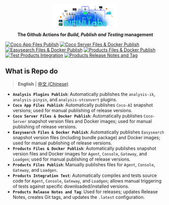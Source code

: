<p align="center">
<a href="https://infinilabs.com/"><img src="docs/images/infinilabs.svg" alt="banner" width="200px"></a>
</p>

<p align="center">
<b>The Github Actions for <i>Build, Publish and Testing</i> management</b>
</p>

[![Coco App Files Publish](https://github.com/infinilabs/ci/actions/workflows/coco-app.yml/badge.svg)](https://github.com/infinilabs/ci/actions/workflows/coco-app.yml)&nbsp;[![Coco Server Files & Docker Publish](https://github.com/infinilabs/ci/actions/workflows/coco-server.yml/badge.svg)](https://github.com/infinilabs/ci/actions/workflows/coco-server.yml)&nbsp;[![Easysearch Files & Docker Publish](https://github.com/infinilabs/ci/actions/workflows/easysearch-publish.yml/badge.svg)](https://github.com/infinilabs/ci/actions/workflows/easysearch-publish.yml)&nbsp;[![Products Files & Docker Publish](https://github.com/infinilabs/ci/actions/workflows/publish-docker.yml/badge.svg)](https://github.com/infinilabs/ci/actions/workflows/publish-docker.yml)&nbsp;
[![Test Products Integration](https://github.com/infinilabs/ci/actions/workflows/test-integration-products.yml/badge.svg)](https://github.com/infinilabs/ci/actions/workflows/test-integration-products.yml)&nbsp;[![Products Release Notes and Tag](https://github.com/infinilabs/ci/actions/workflows/release.yml/badge.svg)](https://github.com/infinilabs/ci/actions/workflows/release.yml)

## What is Repo do

> **English** | [中文 (Chinese)](README_zh.md)


*   **`Analysis Plugins Publish`**: Automatically publishes the `analysis-ik`, `analysis-pinyin`, and `analysis-stconvert` plugins.
*   **`Coco App Files Publish`**: Automatically publishes `Coco-AI` snapshot versions; used for manual publishing of release versions.
*   **`Coco Server Files & Docker Publish`**: Automatically publishes `Coco-Server` snapshot version files and Docker images; used for manual publishing of release versions.
*   **`Easysearch Files & Docker Publish`**: Automatically publishes `Easysearch` snapshot version files (including bundle package) and Docker images; used for manual publishing of release versions.
*   **`Products Files & Docker Publish`**: Automatically publishes snapshot version files and Docker images for `Agent`, `Console`, `Gateway`, and `Loadgen`; used for manual publishing of release versions.
*   **`Products Files Publish`**: Manually publishes files for `Agent`, `Console`, `Gateway`, and `Loadgen`.
*   **`Products Integration Test`**: Automatically compiles and tests source code for `Agent`, `Console`, `Gateway`, and `Loadgen`; allows manual triggering of tests against specific downloaded/installed versions.
*   **`Products Release Notes and Tag`**: Used for releases; updates Release Notes, creates Git tags, and updates the `.latest` configuration.
